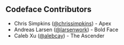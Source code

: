 ## Codeface Contributors

* Chris Simpkins ([@chrissimpkins](https://github.com/chrissimpkins)) - Apex
* Andreas Larsen ([@larsenwork](https://github.com/larsenwork)) - Bold Face
* Caleb Xu ([@alebcay](https://github.com/alebcay)) - The Ascender
